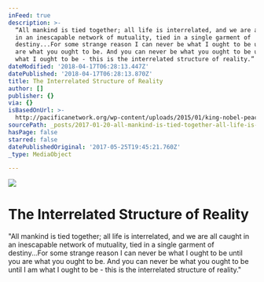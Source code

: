 ```yaml
---
inFeed: true
description: >-
  “All mankind is tied together; all life is interrelated, and we are all caught
  in an inescapable network of mutuality, tied in a single garment of
  destiny...For some strange reason I can never be what I ought to be until you
  are what you ought to be. And you can never be what you ought to be until I am
  what I ought to be - this is the interrelated structure of reality.”
dateModified: '2018-04-17T06:28:13.447Z'
datePublished: '2018-04-17T06:28:13.870Z'
title: The Interrelated Structure of Reality
author: []
publisher: {}
via: {}
isBasedOnUrl: >-
  http://pacificanetwork.org/wp-content/uploads/2015/01/king-nobel-peace-prize.jpg
sourcePath: _posts/2017-01-20-all-mankind-is-tied-together-all-life-is-interrelated-and.md
hasPage: false
starred: false
datePublishedOriginal: '2017-05-25T19:45:21.760Z'
_type: MediaObject

---
```

![](https://the-grid-user-content.s3-us-west-2.amazonaws.com/4fa0a19a-b01f-43bd-a02b-ffb596838187.jpg)

# The Interrelated Structure of Reality

"All mankind is tied together; all life is interrelated, and we are all caught in an inescapable network of mutuality, tied in a single garment of destiny...For some strange reason I can never be what I ought to be until you are what you ought to be. And you can never be what you ought to be until I am what I ought to be - this is the interrelated structure of reality."